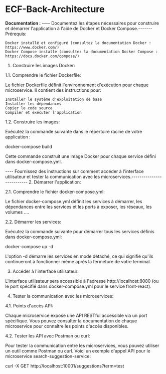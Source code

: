 # ECF-Back-Architecture
**Documentation :**
   ---- Documentez les étapes nécessaires pour construire et démarrer l'application à l'aide de Docker et Docker Compose.-------
        Prérequis:

    Docker installé et configuré (consultez la documentation Docker : https://www.docker.com/)
    Docker Compose installé (consultez la documentation Docker Compose : https://docs.docker.com/compose/)

1. Construire les images Docker:
    
1.1. Comprendre le fichier Dockerfile:

Le fichier Dockerfile définit l'environnement d'exécution pour chaque microservice. Il contient des instructions pour:

    Installer le système d'exploitation de base
    Installer les dépendances
    Copier le code source
    Compiler et exécuter l'application

1.2. Construire les images:

Exécutez la commande suivante dans le répertoire racine de votre application :

docker-compose build

Cette commande construit une image Docker pour chaque service défini dans docker-compose.yml.

 ---- Fournissez des instructions sur comment accéder à l'interface utilisateur et tester la communication avec les microservices.--------------------------
 2. Démarrer l'application:

2.1. Comprendre le fichier docker-compose.yml:

Le fichier docker-compose.yml définit les services à démarrer, les dépendances entre les services et les ports à exposer, les réseaux, les volumes ....

2.2. Démarrer les services:

Exécutez la commande suivante pour démarrer tous les services définis dans docker-compose.yml:

docker-compose up -d

L'option -d démarre les services en mode détaché, ce qui signifie qu'ils continueront à fonctionner même après la fermeture de votre terminal.

3. Accéder à l'interface utilisateur:

L'interface utilisateur sera accessible à l'adresse http://localhost:8080 (ou le port spécifié dans docker-compose.yml pour le service front-react).

4. Tester la communication avec les microservices:

4.1. Points d'accès API:

Chaque microservice expose une API RESTful accessible via un port spécifique. Vous pouvez consulter la documentation de chaque microservice pour connaître les points d'accès disponibles.

4.2. Tester les API avec Postman ou curl:

Pour tester la communication entre les microservices, vous pouvez utiliser un outil comme Postman ou curl. Voici un exemple d'appel API pour le microservice search-suggestion-service:

curl -X GET http://localhost:10001/suggestions?term=test


